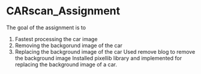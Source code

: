 # CARscan_Assignment
The goal of the assignment is to 
1. Fastest processing the car image
2. Removing the backgorund image of the car
3. Replacing the background image of the car
Used remove blog to remove the background image
Installed pixellib library and implemented for replacing the background image of a car.
